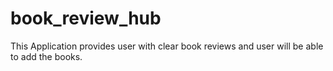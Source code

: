 # book_review_hub
This Application provides user with clear book reviews and user will be able to add the books.
